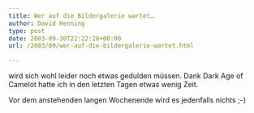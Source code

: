 ```yaml
---
title: Wer auf die Bildergalerie wartet…
author: David Henning
type: post
date: 2003-09-30T22:22:28+00:00
url: /2003/09/wer-auf-die-bildergalerie-wartet.html

---
```

wird sich wohl leider noch etwas gedulden müssen. Dank Dark Age of Camelot hatte ich in den letzten Tagen etwas wenig Zeit.
  
Vor dem anstehenden langen Wochenende wird es jedenfalls nichts ;-)